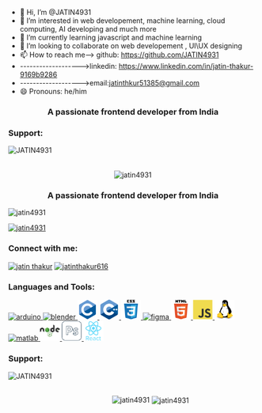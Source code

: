 - 👋 Hi, I’m @JATIN4931
- 👀 I’m interested in web developement, machine learning, cloud computing, AI developing and much more
- 🌱 I’m currently learning javascript and machine learning 
- 💞️ I’m looking to collaborate on web developement , UI\UX designing
- 📫 How to reach me--> github: https://github.com/JATIN4931
- ------------------->linkedin: https://www.linkedin.com/in/jatin-thakur-9169b9286
- ------------------->email:jatinthkur51385@gmail.com
- 😄 Pronouns: he/him

<h3 align="center">A passionate frontend developer from India</h3>


<h3 align="left">Support:</h3>
<p><a href="https://www.buymeacoffee.com/JATIN4931"> <img align="left" src="https://cdn.buymeacoffee.com/buttons/v2/default-yellow.png" height="50" width="210" alt="JATIN4931" /></a></p><br><br>

<p>&nbsp;<img align="center" src="https://github-readme-stats.vercel.app/api?username=jatin4931&show_icons=true&locale=en" alt="jatin4931" /></p>
<h3 align="center">A passionate frontend developer from India</h3>

<p align="left"> <img src="https://komarev.com/ghpvc/?username=jatin4931&label=Profile%20views&color=0e75b6&style=flat" alt="jatin4931" /> </p>

<p align="left"> <a href="https://github.com/ryo-ma/github-profile-trophy"><img src="https://github-profile-trophy.vercel.app/?username=jatin4931" alt="jatin4931" /></a> </p>

<h3 align="left">Connect with me:</h3>
<p align="left">
<a href="https://linkedin.com/in/jatin thakur" target="blank"><img align="center" src="https://raw.githubusercontent.com/rahuldkjain/github-profile-readme-generator/master/src/images/icons/Social/linked-in-alt.svg" alt="jatin thakur" height="30" width="40" /></a>
<a href="https://instagram.com/jatinthakur616" target="blank"><img align="center" src="https://raw.githubusercontent.com/rahuldkjain/github-profile-readme-generator/master/src/images/icons/Social/instagram.svg" alt="jatinthakur616" height="30" width="40" /></a>
</p>

<h3 align="left">Languages and Tools:</h3>
<p align="left"> <a href="https://www.arduino.cc/" target="_blank" rel="noreferrer"> <img src="https://cdn.worldvectorlogo.com/logos/arduino-1.svg" alt="arduino" width="40" height="40"/> </a> <a href="https://www.blender.org/" target="_blank" rel="noreferrer"> <img src="https://download.blender.org/branding/community/blender_community_badge_white.svg" alt="blender" width="40" height="40"/> </a> <a href="https://www.cprogramming.com/" target="_blank" rel="noreferrer"> <img src="https://raw.githubusercontent.com/devicons/devicon/master/icons/c/c-original.svg" alt="c" width="40" height="40"/> </a> <a href="https://www.w3schools.com/cpp/" target="_blank" rel="noreferrer"> <img src="https://raw.githubusercontent.com/devicons/devicon/master/icons/cplusplus/cplusplus-original.svg" alt="cplusplus" width="40" height="40"/> </a> <a href="https://www.w3schools.com/css/" target="_blank" rel="noreferrer"> <img src="https://raw.githubusercontent.com/devicons/devicon/master/icons/css3/css3-original-wordmark.svg" alt="css3" width="40" height="40"/> </a> <a href="https://www.figma.com/" target="_blank" rel="noreferrer"> <img src="https://www.vectorlogo.zone/logos/figma/figma-icon.svg" alt="figma" width="40" height="40"/> </a> <a href="https://www.w3.org/html/" target="_blank" rel="noreferrer"> <img src="https://raw.githubusercontent.com/devicons/devicon/master/icons/html5/html5-original-wordmark.svg" alt="html5" width="40" height="40"/> </a> <a href="https://developer.mozilla.org/en-US/docs/Web/JavaScript" target="_blank" rel="noreferrer"> <img src="https://raw.githubusercontent.com/devicons/devicon/master/icons/javascript/javascript-original.svg" alt="javascript" width="40" height="40"/> </a> <a href="https://www.linux.org/" target="_blank" rel="noreferrer"> <img src="https://raw.githubusercontent.com/devicons/devicon/master/icons/linux/linux-original.svg" alt="linux" width="40" height="40"/> </a> <a href="https://www.mathworks.com/" target="_blank" rel="noreferrer"> <img src="https://upload.wikimedia.org/wikipedia/commons/2/21/Matlab_Logo.png" alt="matlab" width="40" height="40"/> </a> <a href="https://nodejs.org" target="_blank" rel="noreferrer"> <img src="https://raw.githubusercontent.com/devicons/devicon/master/icons/nodejs/nodejs-original-wordmark.svg" alt="nodejs" width="40" height="40"/> </a> <a href="https://www.photoshop.com/en" target="_blank" rel="noreferrer"> <img src="https://raw.githubusercontent.com/devicons/devicon/master/icons/photoshop/photoshop-line.svg" alt="photoshop" width="40" height="40"/> </a> <a href="https://reactjs.org/" target="_blank" rel="noreferrer"> <img src="https://raw.githubusercontent.com/devicons/devicon/master/icons/react/react-original-wordmark.svg" alt="react" width="40" height="40"/> </a> </p>

<h3 align="left">Support:</h3>
<p><a href="https://www.buymeacoffee.com/JATIN4931"> <img align="left" src="https://cdn.buymeacoffee.com/buttons/v2/default-yellow.png" height="50" width="210" alt="JATIN4931" /></a></p><br><br>

<p><img align="left" src="https://github-readme-stats.vercel.app/api/top-langs?username=jatin4931&show_icons=true&locale=en&layout=compact" alt="jatin4931" /></p>

<p>&nbsp;<img align="center" src="https://github-readme-stats.vercel.app/api?username=jatin4931&show_icons=true&locale=en" alt="jatin4931" /></p>



